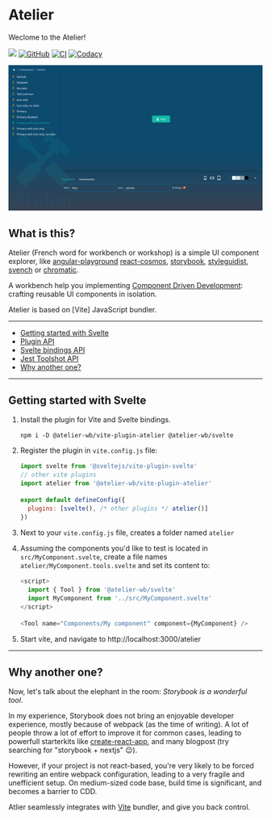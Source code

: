 # Atelier

Weclome to the Atelier!

[![](https://img.shields.io/npm/v/@atelier-wb/vite-plugin-atelier.svg)](https://www.npmjs.com/package/@atelier-wb/vite-plugin-atelier)
[![GitHub](https://img.shields.io/github/license/feugy/atelier)][license]
[![CI](https://github.com/feugy/atelier/actions/workflows/CI.yml/badge.svg)](https://github.com/feugy/atelier/actions/workflows/CI.yml)
[![Codacy](https://app.codacy.com/project/badge/Grade/4f26d900b38547fbbb8899c853fca159)](https://www.codacy.com/gh/feugy/atelier/dashboard?utm_source=github.com&utm_medium=referral&utm_content=feugy/atelier&utm_campaign=Badge_Grade)

![Atelier UI](/assets/atelier.png)

## What is this?

Atelier (French word for workbench or workshop) is a simple UI component explorer, like [angular-playground] [react-cosmos], [storybook], [styleguidist], [svench] or [chromatic].

A workbench help you implementing [Component Driven Development][cdd]: crafting reusable UI components in isolation.

Atelier is based on [Vite] JavaScript bundler.

---

- [Getting started with Svelte](#getting-started-with-svelte)
- [Plugin API][plugin-api]
- [Svelte bindings API][svelte-api]
- [Jest Toolshot API][toolshot-api]
- [Why another one?](#why-another-one)

---

## Getting started with Svelte

1. Install the plugin for Vite and Svelte bindings.

   ```shell
   npm i -D @atelier-wb/vite-plugin-atelier @atelier-wb/svelte
   ```

2. Register the plugin in `vite.config.js` file:

   ```js
   import svelte from '@sveltejs/vite-plugin-svelte'
   // other vite plugins
   import atelier from '@atelier-wb/vite-plugin-atelier'

   export default defineConfig({
     plugins: [svelte(), /* other plugins */ atelier()]
   })
   ```

3. Next to your `vite.config.js` file, creates a folder named `atelier`

4. Assuming the components you'd like to test is located in `src/MyComponent.svelte`, create a file names `atelier/MyComponent.tools.svelte` and set its content to:

   ```js
   <script>
     import { Tool } from '@atelier-wb/svelte'
     import MyComponent from '../src/MyComponent.svelte'
   </script>

   <Tool name="Components/My component" component={MyComponent} />
   ```

5. Start vite, and navigate to http://localhost:3000/atelier

---

## Why another one?

Now, let's talk about the elephant in the room: _Storybook is a wonderful tool_.

In my experience, Storybook does not bring an enjoyable developer experience, mostly because of webpack (as the time of writing).
A lot of people throw a lot of effort to improve it for common cases, leading to powerfull starterkits like [create-react-app], and many blogpost (try searching for "storybook + nextjs" 😉).

However, if your project is not react-based, you're very likely to be forced rewriting an entire webpack configuration, leading to a very fragile and unefficient setup. On medium-sized code base, build time is significant, and becomes a barrier to CDD.

Atlier seamlessly integrates with [Vite][vitejs] bundler, and give you back control.

[angular-playground]: https://angularplayground.it/
[cdd]: https://www.componentdriven.org/
[chromatic]: https://github.com/meteor/chromatic/
[create-react-app]: https://create-react-app.dev/
[license]: https://github.com/feugy/atelier/blob/main/LICENSE
[plugin-api]: https://github.com/feugy/atelier/tree/main/packages/vite-plugin-atelier
[react-cosmos]: https://reactcosmos.org/
[storybook]: https://storybook.js.org/
[styleguidist]: https://react-styleguidist.js.org/
[svelte]: https://svelte.dev
[svelte-api]: https://github.com/feugy/atelier/tree/main/packages/svelte
[svench]: https://svench-docs.vercel.app
[toolshot-api]: https://github.com/feugy/atelier/tree/main/packages/toolshot
[vitejs]: https://vitejs.dev/
